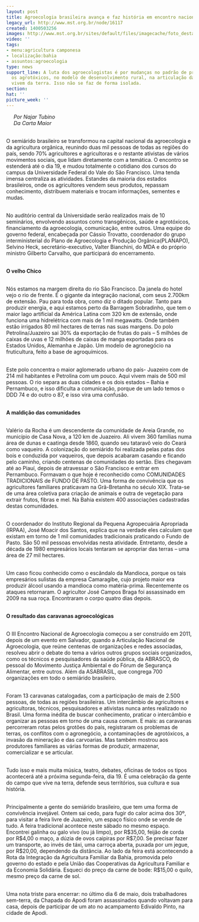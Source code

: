 ```yaml
---
layout: post
title: Agroecologia brasileira avança e faz história em encontro nacional
legacy_url: http://www.mst.org.br/node/16117
created: 1400503256
images: http://www.mst.org.br/sites/default/files/imagecache/foto_destaque/ana.jpg
video: ''
tags:
- menu:agricultura camponesa
- localização:bahia
- assuntos:agroecologia
type: news
support_line: A luta dos agroecologistas é por mudanças no padrão de produção, contra
  os agrotóxicos, no modelo de desenvolvimento rural, na articulação das pessoas que
  vivem da terra. Isso não se faz de forma isolada.
section: 
hat: ''
picture_week: ''
---
```

<p><img style="margin: 10px; float: left;" src="http://www.mst.org.br/sites/default/files/ana_2.jpg" alt=""></p><p><em>Por Najar Tubino<br>Da Carta Maior</em></p><p><br>O semiárido brasileiro se transformou na capital nacional da agroecologia e da agricultura orgânica, reunindo duas mil pessoas de todas as regiões do país, sendo 70% agricultores e agricultoras e o restante ativistas de vários movimentos sociais, que lidam diretamente com a temática. O encontro se estenderá até o dia 19, e mudou totalmente o cotidiano dos cursos do campus da Universidade Federal do Vale do São Francisco. Uma tenda imensa centraliza as atividades. Estandes da maioria dos estados brasileiros, onde os agricultores vendem seus produtos, repassam conhecimento, distribuem materiais e trocam informações, sementes e mudas.</p><p><br>No auditório central da Universidade serão realizados mais de 10 seminários, envolvendo assuntos como transgênicos, saúde e agrotóxicos, financiamento da agroecologia, comunicação, entre outros. Uma equipe do governo federal, encabeçada por Cássio Trovatto, coordenador do grupo interministerial do Plano de Agroecologia e Produção Orgânica(PLANAPO), Selvino Heck, secretário-executivo, Valter Bianchini, do MDA e do próprio ministro Gilberto Carvalho, que participará do encerramento.</p><p><br><strong>O velho Chico</strong></p><p><br>Nós estamos na margem direita do rio São Francisco. Da janela do hotel vejo o rio de frente. É o gigante da integração nacional, com seus 2.700km de extensão. Pau para toda obra, como diz o ditado popular. Tanto para produzir energia, e aqui estamos perto da Barragem Sobradinho, que tem o maior lago artificial da América Latina com 320 km de extensão, onde funciona uma hidrelétrica com mais de 1 mil megawatts. Onde também estão irrigados 80 mil hectares de terras nas suas margens. Do polo Petrolina/Juazeiro sai 30% da exportação de frutas do país – 5 milhões de caixas de uvas e 12 milhões de caixas de manga exportadas para os Estados Unidos, Alemanha e Japão. Um modelo de agronegócio na fruticultura, feito a base de agroquímicos.</p><p><br>Este polo concentra o maior aglomerado urbano do país- Juazeiro com de 214 mil habitantes e Petrolina com um pouco. Aqui vivem mais de 500 mil pessoas. O rio separa as duas cidades e os dois estados – Bahia e Pernambuco, e isso dificulta a comunicação, porque de um lado temos o DDD 74 e do outro o 87, e isso vira uma confusão.</p><p><br><strong>A maldição das comunidades</strong></p><p><br>Valério da Rocha é um descendente da comunidade de Areia Grande, no município de Casa Nova, a 120 km de Juazeiro. Ali vivem 360 famílias numa área de dunas e caatinga desde 1860, quando seu tataravô veio do Ceará como vaqueiro. A colonização do semiárido foi realizada pelas patas dos bois e conduzida por vaqueiros, que depois acabaram casando e ficando pelo caminho, criando centenas de comunidades do sertão. Eles chegavam até ao Piauí, depois de atravessar o São Francisco e entrar em Pernambuco. Formavam o que hoje é reconhecido como COMUNIDADES TRADICIONAIS de FUNDO DE PASTO. Uma forma de convivência que os agricultores familiares praticavam na Grã-Bretanha no século XIX. Trata-se de uma área coletiva para criação de animais e outra de vegetação para extrair frutos, fibras e mel. Na Bahia existem 400 associações cadastradas destas comunidades.</p><p><br>O coordenador do Instituto Regional da Pequena Agropecuária Apropriada (IRPAA), José Moacir dos Santos, explica que na verdade eles calculam que existam em torno de 1 mil comunidades tradicionais praticando o Fundo de Pasto. São 50 mil pessoas envolvidas nesta atividade. Entretanto, desde a década de 1980 empresários locais tentaram se apropriar das terras – uma área de 27 mil hectares.</p><p><br>Um caso ficou conhecido como o escândalo da Mandioca, porque os tais empresários sulistas da empresa Camaragibe, cujo projeto maior era produzir álcool usando a mandioca como matéria-prima. Recentemente os ataques retornaram. O agricultor José Campos Braga foi assassinado em 2009 na sua roça. Encontraram o corpo quatro dias depois.</p><p><br><strong>O resultado das caravanas agroecológicas</strong></p><p><br>O III Encontro Nacional de Agroecologia começou a ser construído em 2011, depois de um evento em Salvador, quando a Articulação Nacional de Agroecologia, que reúne centenas de organizações e redes associadas, resolveu abrir o debate do tema a vários outros grupos sociais organizados, como os técnicos e pesquisadores da saúde pública, da ABRASCO, do pessoal do Movimento Justiça Ambiental e do Fórum de Segurança Alimentar, entre outros. Além da ASABRASIL, que congrega 700 organizações em todo o semiárido brasileiro.</p><p><br>Foram 13 caravanas catalogadas, com a participação de mais de 2.500 pessoas, de todas as regiões brasileiras. Um intercâmbio de agricultores e agricultoras, técnicos, pesquisadores e ativistas nunca antes realizado no Brasil. Uma forma inédita de buscar conhecimento, praticar o intercâmbio e organizar as pessoas em torno de uma causa comum. E mais: as caravanas percorreram rotas pelos grotões do país, registraram os problemas de terras, os conflitos com o agronegócio, a contaminações de agrotóxicos, a invasão da mineração e das carvoarias. Mas também mostrou aos produtores familiares as várias formas de produzir, armazenar, comercializar e se articular.</p><p><br>Tudo isso e mais muita música, teatro, debates, oficinas de todos os tipos acontecerá até a próxima segunda-feira, dia 19. É uma celebração da gente do campo que vive na terra, defende seus territórios, sua cultura e sua história.</p><p><br>Principalmente a gente do semiárido brasileiro, que tem uma forma de convivência invejável. Ontem sai cedo, para fugir do calor acima dos 30º, para visitar a feira livre de Juazeiro, um espaço físico onde se vende de tudo. A feira tradicional acontece neste sábado no mesmo espaço. Encontrei galinha ou galo vivo (ou já limpo), por R$35,00, feijão de corda por R$4,00 o maço, a dúzia de ovos caipiras por R$7,00. Se precisar fazer um transporte, ao invés de táxi, uma carroça aberta, puxada por um jegue, por R$20,00, dependendo da distância. Ao lado da feira está acontecendo a Rota da Integração da Agricultura Familiar da Bahia, promovida pelo governo do estado e pela União das Cooperativas da Agricultura Familiar e da Economia Solidária. Esqueci do preço da carne de bode: R$15,00 o quilo, mesmo preço da carne de sol.</p><p><br>Uma nota triste para encerrar: no último dia 6 de maio, dois trabalhadores sem-terra, da Chapada do Apodi foram assassinados quando voltavam para casa, depois de participar de um ato no acampamento Edivaldo Pinto, na cidade de Apodi.</p><p>&nbsp;</p>
